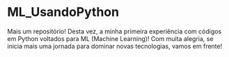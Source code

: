 # ML_UsandoPython
Mais um repositório! Desta vez, a minha primeira experiência com códigos em Python voltados para ML (Machine Learning)! Com muita alegria, se inicia mais uma jornada para dominar novas tecnologias, vamos em frente!
